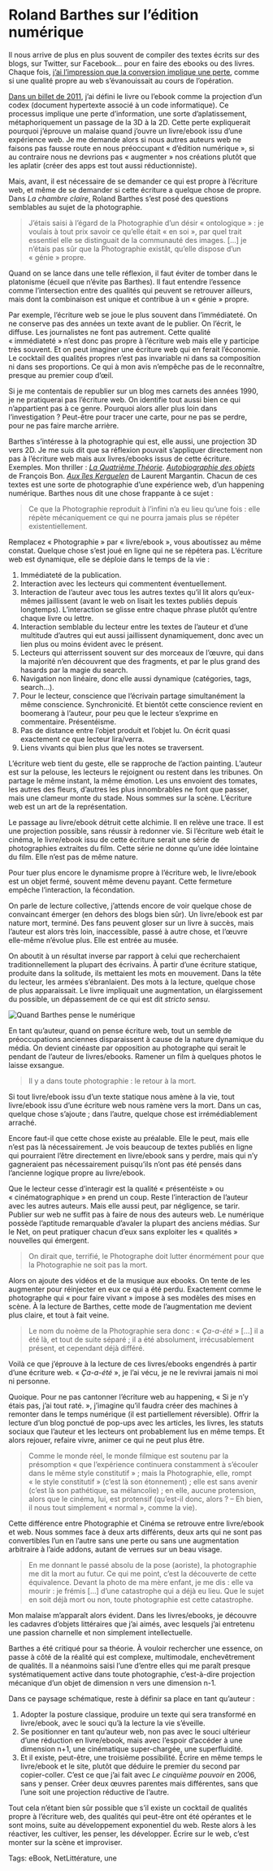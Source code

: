 # Roland Barthes sur l’édition numérique

Il nous arrive de plus en plus souvent de compiler des textes écrits sur des blogs, sur Twitter, sur Facebook… pour en faire des ebooks ou des livres. Chaque fois, [j’ai l’impression que la conversion implique une perte](http://blog.tcrouzet.com/2013/04/15/la-discontinuite-du-web-et-leclatement-de-nos-vies/), comme si une qualité propre au web s’évanouissait au cours de l’opération.

[Dans un billet de 2011](http://blog.tcrouzet.com/2011/01/26/definir-livre-electronique/), j’ai défini le livre ou l’ebook comme la projection d’un codex (document hypertexte associé à un code informatique). Ce processus implique une perte d’information, une sorte d’aplatissement, métaphoriquement un passage de la 3D à la 2D. Cette perte expliquerait pourquoi j’éprouve un malaise quand j’ouvre un livre/ebook issu d’une expérience web. Je me demande alors si nous autres auteurs web ne faisons pas fausse route en nous préoccupant « d’édition numérique », si au contraire nous ne devrions pas « augmenter » nos créations plutôt que les aplatir (créer des apps est tout aussi réductionniste).

Mais, avant, il est nécessaire de se demander ce qui est propre à l’écriture web, et même de se demander si cette écriture a quelque chose de propre. Dans *La chambre claire*, Roland Barthes s’est posé des questions semblables au sujet de la photographie.

> J’étais saisi à l’égard de la Photographie d’un désir « ontologique » : je voulais à tout prix savoir ce qu’elle était « en soi », par quel trait essentiel elle se distinguait de la communauté des images. \[…\] je n’étais pas sûr que la Photographie existât, qu’elle dispose d’un « génie » propre.

Quand on se lance dans une telle réflexion, il faut éviter de tomber dans le platonisme (écueil que n’évite pas Barthes). Il faut entendre l’essence comme l’intersection entre des qualités qui peuvent se retrouver ailleurs, mais dont la combinaison est unique et contribue à un « génie » propre.

Par exemple, l’écriture web se joue le plus souvent dans l’immédiateté. On ne conserve pas des années un texte avant de le publier. On l’écrit, le diffuse. Les journalistes ne font pas autrement. Cette qualité « immédiateté » n’est donc pas propre à l’écriture web mais elle y participe très souvent. Et on peut imaginer une écriture web qui en ferait l’économie. Le cocktail des qualités propres n’est pas invariable ni dans sa composition ni dans ses proportions. Ce qui à mon avis n’empêche pas de le reconnaître, presque au premier coup d’œil.

Si je me contentais de republier sur un blog mes carnets des années 1990, je ne pratiquerai pas l’écriture web. On identifie tout aussi bien ce qui n’appartient pas à ce genre. Pourquoi alors aller plus loin dans l’investigation ? Peut-être pour tracer une carte, pour ne pas se perdre, pour ne pas faire marche arrière.

Barthes s’intéresse à la photographie qui est, elle aussi, une projection 3D vers 2D. Je me suis dit que sa réflexion pouvait s’appliquer directement non pas à l’écriture web mais aux livres/ebooks issus de cette écriture. Exemples. Mon thriller : [*La Quatrième Théorie*](http://blog.tcrouzet.com/la-quatrieme-theorie/). [*Autobiographie des objets*](http://www.tierslivre.net/spip/spip.php?article2971) de François Bon. [*Aux îles Kerguelen*](http://www.oeuvresouvertes.net/spip.php?article1947) de Laurent Margantin. Chacun de ces textes est une sorte de photographie d’une expérience web, d’un happening numérique. Barthes nous dit une chose frappante à ce sujet :

> Ce que la Photographie reproduit à l’infini n’a eu lieu qu’une fois : elle répète mécaniquement ce qui ne pourra jamais plus se répéter existentiellement.

Remplacez « Photographie » par « livre/ebook », vous aboutissez au même constat. Quelque chose s’est joué en ligne qui ne se répétera pas. L’écriture web est dynamique, elle se déploie dans le temps de la vie :

1. Immédiateté de la publication.
2. Interaction avec les lecteurs qui commentent éventuellement.
3. Interaction de l’auteur avec tous les autres textes qu’il lit alors qu’eux-mêmes jaillissent (avant le web on lisait les textes publiés depuis longtemps). L’interaction se glisse entre chaque phrase plutôt qu’entre chaque livre ou lettre.
4. Interaction semblable du lecteur entre les textes de l’auteur et d’une multitude d’autres qui eut aussi jaillissent dynamiquement, donc avec un lien plus ou moins évident avec le présent.
5. Lecteurs qui atterrissent souvent sur des morceaux de l’œuvre, qui dans la majorité n’en découvrent que des fragments, et par le plus grand des hasards par la magie du search.
6. Navigation non linéaire, donc elle aussi dynamique (catégories, tags, search…).
7. Pour le lecteur, conscience que l’écrivain partage simultanément la même conscience. Synchronicité. Et bientôt cette conscience revient en boomerang à l’auteur, pour peu que le lecteur s’exprime en commentaire. Présentéisme.
8. Pas de distance entre l’objet produit et l’objet lu. On écrit quasi exactement ce que lecteur lira/verra.
9. Liens vivants qui bien plus que les notes se traversent.

L’écriture web tient du geste, elle se rapproche de l’action painting. L’auteur est sur la pelouse, les lecteurs le rejoignent ou restent dans les tribunes. On partage le même instant, la même émotion. Les uns envoient des tomates, les autres des fleurs, d’autres les plus innombrables ne font que passer, mais une clameur monte du stade. Nous sommes sur la scène. L’écriture web est un art de la représentation.

Le passage au livre/ebook détruit cette alchimie. Il en relève une trace. Il est une projection possible, sans réussir à redonner vie. Si l’écriture web était le cinéma, le livre/ebook issu de cette écriture serait une série de photographies extraites du film. Cette série ne donne qu’une idée lointaine du film. Elle n’est pas de même nature.

Pour tuer plus encore le dynamisme propre à l’écriture web, le livre/ebook est un objet fermé, souvent même devenu payant. Cette fermeture empêche l’interaction, la fécondation.

On parle de lecture collective, j’attends encore de voir quelque chose de convaincant émerger (en dehors des blogs bien sûr). Un livre/ebook est par nature mort, terminé. Des fans peuvent gloser sur un livre à succès, mais l’auteur est alors très loin, inaccessible, passé à autre chose, et l’œuvre elle-même n’évolue plus. Elle est entrée au musée.

On aboutit à un résultat inverse par rapport à celui que recherchaient traditionnellement la plupart des écrivains. À partir d’une écriture statique, produite dans la solitude, ils mettaient les mots en mouvement. Dans la tête du lecteur, les armées s’ébranlaient. Des mots à la lecture, quelque chose de plus apparaissait. Le livre impliquait une augmentation, un élargissement du possible, un dépassement de ce qui est dit *stricto sensu*.

![Quand Barthes pense le numérique](http://blog.tcrouzet.comhttps://tcrouzet.com/images_tc/2013/04/barthes.jpg)

En tant qu’auteur, quand on pense écriture web, tout un semble de préoccupations anciennes disparaissent à cause de la nature dynamique du média. On devient cinéaste par opposition au photographe qui serait le pendant de l’auteur de livres/ebooks. Ramener un film à quelques photos le laisse exsangue.

> Il y a dans toute photographie : le retour à la mort.

Si tout livre/ebook issu d’un texte statique nous amène à la vie, tout livre/ebook issu d’une écriture web nous ramène vers la mort. Dans un cas, quelque chose s’ajoute ; dans l’autre, quelque chose est irrémédiablement arraché.

Encore faut-il que cette chose existe au préalable. Elle le peut, mais elle n’est pas là nécessairement. Je vois beaucoup de textes publiés en ligne qui pourraient l’être directement en livre/ebook sans y perdre, mais qui n’y gagneraient pas nécessairement puisqu’ils n’ont pas été pensés dans l’ancienne logique propre au livre/ebook.

Que le lecteur cesse d’interagir est la qualité « présentéiste » ou « cinématographique » en prend un coup. Reste l’interaction de l’auteur avec les autres auteurs. Mais elle aussi peut, par négligence, se tarir. Publier sur web ne suffit pas à faire de nous des auteurs web. Le numérique possède l’aptitude remarquable d’avaler la plupart des anciens médias. Sur le Net, on peut pratiquer chacun d’eux sans exploiter les « qualités » nouvelles qui émergent.

> On dirait que, terrifié, le Photographe doit lutter énormément pour que la Photographie ne soit pas la mort.

Alors on ajoute des vidéos et de la musique aux ebooks. On tente de les augmenter pour réinjecter en eux ce qui a été perdu. Exactement comme le photographe qui « pour faire vivant » impose à ses modèles des mises en scène. À la lecture de Barthes, cette mode de l’augmentation me devient plus claire, et tout à fait veine.

> Le nom du noème de la Photographie sera donc : « *Ça-a-été* » \[…\] il a été là, et tout de suite séparé ; il a été absolument, irrécusablement présent, et cependant déjà différé.

Voilà ce que j’éprouve à la lecture de ces livres/ebooks engendrés à partir d’une écriture web. « *Ça-a-été* », je l’ai vécu, je ne le revivrai jamais ni moi ni personne.

Quoique. Pour ne pas cantonner l’écriture web au happening, « Si je n’y étais pas, j’ai tout raté. », j’imagine qu’il faudra créer des machines à remonter dans le temps numérique (il est partiellement réversible). Offrir la lecture d’un blog ponctué de pop-ups avec les articles, les livres, les statuts sociaux que l’auteur et les lecteurs ont probablement lus en même temps. Et alors rejouer, refaire vivre, animer ce qui ne peut plus être.

> Comme le monde réel, le monde filmique est soutenu par la présomption « que l’expérience continuera constamment à s’écouler dans le même style constitutif » ; mais la Photographie, elle, rompt « le style constitutif » (c’est là son étonnement) ; elle est sans avenir (c’est là son pathétique, sa mélancolie) ; en elle, aucune protension, alors que le cinéma, lui, est protensif (qu’est-il donc, alors ? – Eh bien, il nous tout simplement « normal », comme la vie).

Cette différence entre Photographie et Cinéma se retrouve entre livre/ebook et web. Nous sommes face à deux arts différents, deux arts qui ne sont pas convertibles l’un en l’autre sans une perte ou sans une augmentation arbitraire à l’aide addons, autant de verrues sur un beau visage.

> En me donnant le passé absolu de la pose (aoriste), la photographie me dit la mort au futur. Ce qui me point, c’est la découverte de cette équivalence. Devant la photo de ma mère enfant, je me dis : elle va mourir : je frémis \[…\] d’une catastrophe qui a déjà eu lieu. Que le sujet en soit déjà mort ou non, toute photographie est cette catastrophe.

Mon malaise m’apparaît alors évident. Dans les livres/ebooks, je découvre les cadavres d’objets littéraires que j’ai aimés, avec lesquels j’ai entretenu une passion charnelle et non simplement intellectuelle.

Barthes a été critiqué pour sa théorie. À vouloir rechercher une essence, on passe à côté de la réalité qui est complexe, multimodale, enchevêtrement de qualités. Il a néanmoins saisi l’une d’entre elles qui me paraît presque systématiquement active dans toute photographie, c’est-à-dire projection mécanique d’un objet de dimension n vers une dimension n-1.

Dans ce paysage schématique, reste à définir sa place en tant qu’auteur :

1. Adopter la posture classique, produire un texte qui sera transformé en livre/ebook, avec le souci qu’à la lecture la vie s’éveille.
2. Se positionner en tant qu’auteur web, non pas avec le souci ultérieur d’une réduction en livre/ebook, mais avec l’espoir d’accéder à une dimension n+1, une cinématique super-chargée, une superfluidité.
3. Et il existe, peut-être, une troisième possibilité. Écrire en même temps le livre/ebook et le site, plutôt que déduire le premier du second par copier-coller. C’est ce que j’ai fait avec *Le cinquième pouvoir* en 2006, sans y penser. Créer deux œuvres parentes mais différentes, sans que l’une soit une projection réductive de l’autre.

Tout cela n’étant bien sûr possible que s’il existe un cocktail de qualités propre à l’écriture web, des qualités qui peut-être ont été opérantes et le sont moins, suite au développement exponentiel du web. Reste alors à les réactiver, les cultiver, les penser, les développer. Écrire sur le web, c’est monter sur la scène et improviser.

Tags: eBook, NetLittérature, une